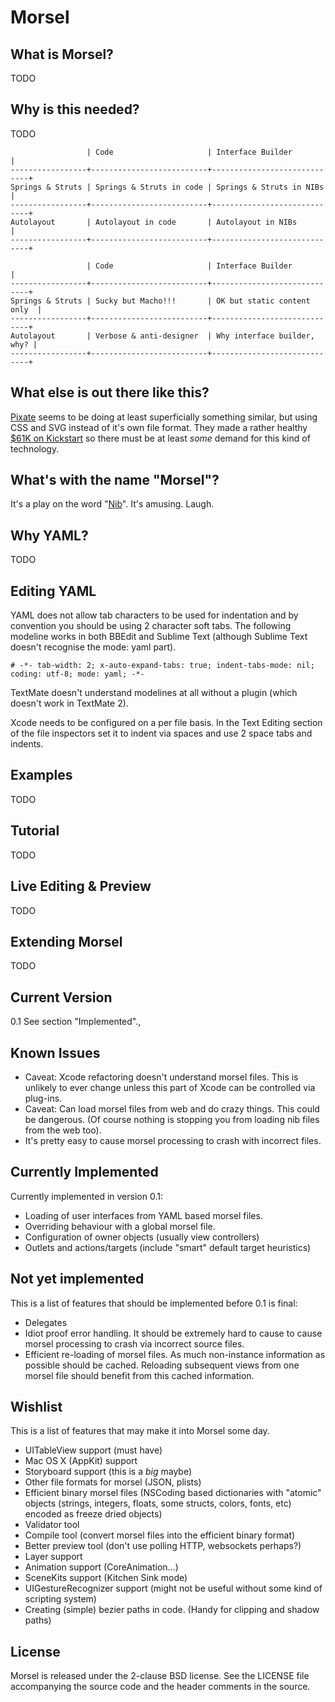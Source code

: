 # Morsel

## What is Morsel?

TODO

## Why is this needed?

TODO

	                 | Code                     | Interface Builder           |
	-----------------+--------------------------+-----------------------------+
	Springs & Struts | Springs & Struts in code | Springs & Struts in NIBs    |
	-----------------+--------------------------+-----------------------------+
	Autolayout       | Autolayout in code       | Autolayout in NIBs          |
	-----------------+--------------------------+-----------------------------+

	                 | Code                     | Interface Builder           |
	-----------------+--------------------------+-----------------------------+
	Springs & Struts | Sucky but Macho!!!       | OK but static content only  |
	-----------------+--------------------------+-----------------------------+
	Autolayout       | Verbose & anti-designer  | Why interface builder, why? |
	-----------------+--------------------------+-----------------------------+

## What else is out there like this?

[Pixate](Pixate) seems to be doing at least superficially something similar, but using CSS and SVG instead of it's own file format. They made a rather healthy [$61K on Kickstart](Kicketstarter) so there must be at least _some_ demand for this kind of technology.

  [Pixate]: http://www.pixate.com
  [Kickstarter]: http://www.kickstarter.com/projects/pixate/beautiful-native-mobile-apps?ref=live

## What's with the name "Morsel"?

It's a play on the word "[Nib](Nib)". It's amusing. Laugh.

  [Nib]: http://en.wikipedia.org/wiki/Nib_file

## Why YAML?

TODO

## Editing YAML

YAML does not allow tab characters to be used for indentation and by convention you should be using 2 character soft tabs. The following modeline works in both BBEdit and Sublime Text (although Sublime Text doesn't recognise the mode: yaml part).

	# -*- tab-width: 2; x-auto-expand-tabs: true; indent-tabs-mode: nil; coding: utf-8; mode: yaml; -*-

TextMate doesn't understand modelines at all without a plugin (which doesn't work in TextMate 2).

Xcode needs to be configured on a per file basis. In the Text Editing section of the file inspectors set it to indent via spaces and use 2 space tabs and indents.

## Examples

TODO

## Tutorial

TODO

## Live Editing & Preview

TODO

## Extending Morsel

TODO

## Current Version

0.1 See section "Implemented"., 

## Known Issues

* Caveat: Xcode refactoring doesn't understand morsel files. This is unlikely to ever change unless this part of Xcode can be controlled via plug-ins.
* Caveat: Can load morsel files from web and do crazy things. This could be dangerous. (Of course nothing is stopping you from loading nib files from the web too).
* It's pretty easy to cause morsel processing to crash with incorrect files.

## Currently Implemented

Currently implemented in version 0.1:

* Loading of user interfaces from YAML based morsel files.
* Overriding behaviour with a global morsel file.
* Configuration of owner objects (usually view controllers)
* Outlets and actions/targets (include "smart" default target heuristics)

## Not yet implemented

This is a list of features that should be implemented before 0.1 is final:

* Delegates
* Idiot proof error handling. It should be extremely hard to cause to cause morsel processing to crash via incorrect source files.
* Efficient re-loading of morsel files. As much non-instance information as possible should be cached. Reloading subsequent views from one morsel file should benefit from this cached information.

## Wishlist

This is a list of features that may make it into Morsel some day.

* UITableView support (must have)
* Mac OS X (AppKit) support
* Storyboard support (this is a _big_ maybe)
* Other file formats for morsel (JSON, plists)
* Efficient binary morsel files (NSCoding based dictionaries with "atomic" objects (strings, integers, floats, some structs, colors, fonts, etc) encoded as freeze dried objects)
* Validator tool
* Compile tool (convert morsel files into the efficient binary format)
* Better preview tool (don't use polling HTTP, websockets perhaps?)
* Layer support
* Animation support (CoreAnimation…)
* SceneKits support (Kitchen Sink mode)
* UIGestureRecognizer support (might not be useful without some kind of scripting system)
* Creating (simple) bezier paths in code. (Handy for clipping and shadow paths)

## License

Morsel is released under the 2-clause BSD license. See the LICENSE file accompanying the source code and the header comments in the source.

